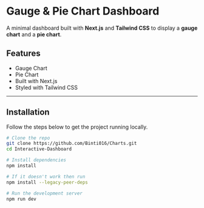 
# Gauge & Pie Chart Dashboard

A minimal dashboard built with **Next.js** and **Tailwind CSS** to display a **gauge chart** and a **pie chart**.  

## Features

- Gauge Chart
- Pie Chart 
- Built with Next.js
- Styled with Tailwind CSS

---

## Installation

Follow the steps below to get the project running locally.

```bash
# Clone the repo
git clone https://github.com/Binti016/Charts.git
cd Interactive-Dashboard

# Install dependencies
npm install

# If it doesn't work then run
npm install --legacy-peer-deps

# Run the development server
npm run dev
